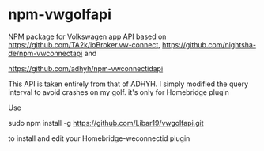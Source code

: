 # npm-vwgolfapi
NPM package for Volkswagen app API based on https://github.com/TA2k/ioBroker.vw-connect,
https://github.com/nightsha-de/npm-vwconnectapi and

https://github.com/adhyh/npm-vwconnectidapi

This API is taken entirely from that of ADHYH. I simply modified the query interval to avoid crashes on my golf. it's only for Homebridge plugin 

Use

sudo npm install -g https://github.com/Libar19/vwgolfapi.git

to install and edit your Homebridge-weconnectid plugin

